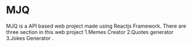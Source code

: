 # MJQ
MJQ is a API based web project made using Reactjs Framework. There are three section in this web project 1.Memes Creator 2.Quotes generator 3.Jokes Generator .
